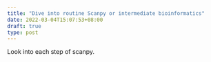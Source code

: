 ```yaml
---
title: "Dive into routine Scanpy or intermediate bioinformatics"
date: 2022-03-04T15:07:53+08:00
draft: true
type: post
---
```


Look into each step of scanpy.